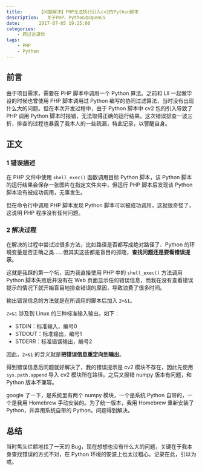 ```yaml
---
title:      【问题解决】PHP无法执行引入cv2的Python脚本
description:   关于PHP、Python与OpenCV
date:       2017-07-05 19:25:00
categories:
    - 跨过这道坎
tags:
    - PHP
    - Python
---
```


## 前言

由于项目需求，需要在 PHP 脚本中调用一个 Python 算法。之前和 Lll 一起做毕设的时候也曾使用 PHP 脚本调用过 Python 编写的协同过滤算法，当时没有出现什么大的问题。但在本次开发过程中，由于 Python 脚本中 cv2 包的引入导致了 PHP 调用 Python 脚本时报错，无法取得正确的运行结果。这次错误排查一波三折，排查的过程也暴露了我本人的一些疏漏，特此记录，以警醒自身。

## 正文

### 1 错误描述

在 PHP 文件中使用 `shell_exec()` 函数调用目标 Python 脚本，该 Python 脚本的运行结果会保存一张图片在指定文件夹中，但运行 PHP 脚本后发现该 Python 脚本没有被成功调用，无事发生。

但在命令行中调用 PHP 脚本发现 Python 脚本可以被成功调用，这就很奇怪了，这说明 PHP 程序没有任何问题。

### 2 解决过程

在解决的过程中尝试过很多方法，比如路径是否都写成绝对路径了、Python 的环境变量是否正确之类……但其实这些都是盲目的抓瞎，**查找问题还是要看错误提示**。

这就是我踩的第一个坑，因为我直接使用 PHP 中的 `shell_exec()` 方法调用 Python 脚本失败后并没有在 Web 页面显示任何错误信息，而我在没有查看错误提示的情况下就开始盲目地排查错误的原因，导致浪费了很多时间。

输出错误信息的方法就是在所调用的脚本后加入 `2>&1`。

`2>&1` 涉及到 Linux 的三种标准输入输出，如下：

- STDIN：标准输入，编号0
- STDOUT：标准输出，编号1
- STDERR：标准错误输出，编号2

因此，`2>&1` 的含义就是**把错误信息重定向到输出**。

得到错误信息后问题就好解决了，我的错误提示是 cv2 模块不存在，因此先使用 `sys.path.append` 导入 cv2 模块所在路径。之后又报错 numpy 版本有问题，和 Python 版本不兼容。

google 了一下，是系统里有两个 numpy 模块，一个是系统 Python 自带的，一个是我用 Homebrew 手动安装的。为了统一版本，我用 Homebrew 重新安装了 Python，并弃用系统自带的 Python。问题得到解决。

## 总结

当时焦头烂额地找了一天的 Bug，现在想想也没有什么大的问题，关键在于我本身查找错误的方式不对，在 Python 环境的安装上也太过粗心。记录在此，引以为戒。